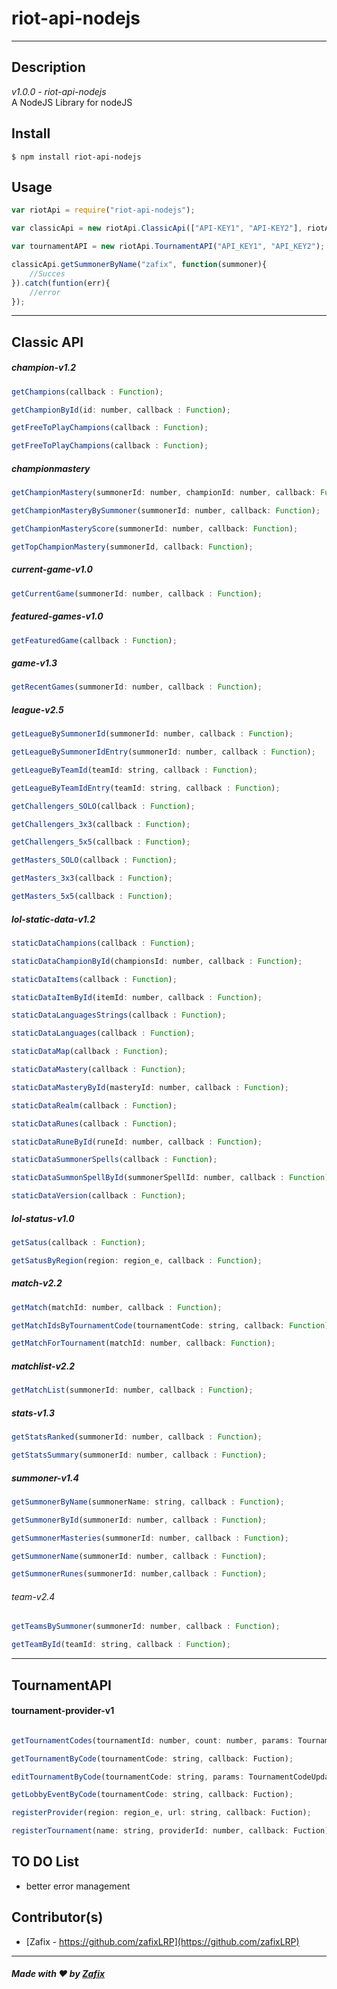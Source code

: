 # **riot-api-nodejs**
<hr>

## Description
*v1.0.0 - riot-api-nodejs*<br>
A NodeJS Library for nodeJS

## Install

    $ npm install riot-api-nodejs

## Usage
```javascript
var riotApi = require("riot-api-nodejs");

var classicApi = new riotApi.ClassicApi(["API-KEY1", "API-KEY2"], riotApi.region_e.EUW);

var tournamentAPI = new riotApi.TournamentAPI("API_KEY1", "API_KEY2");

classicApi.getSummonerByName("zafix", function(summoner){
    //Succes
}).catch(funtion(err){
    //error
});
```
<hr>

## Classic API

##### champion-v1.2
```javascript
getChampions(callback : Function);

getChampionById(id: number, callback : Function);

getFreeToPlayChampions(callback : Function);

getFreeToPlayChampions(callback : Function);
```
##### championmastery
```javascript
getChampionMastery(summonerId: number, championId: number, callback: Function);

getChampionMasteryBySummoner(summonerId: number, callback: Function);

getChampionMasteryScore(summonerId: number, callback: Function);

getTopChampionMastery(summonerId, callback: Function);
```
##### current-game-v1.0
```javascript
getCurrentGame(summonerId: number, callback : Function);
```
##### featured-games-v1.0
```javascript
getFeaturedGame(callback : Function);
```
##### game-v1.3
```javascript
getRecentGames(summonerId: number, callback : Function);
```
##### league-v2.5
```javascript
getLeagueBySummonerId(summonerId: number, callback : Function);

getLeagueBySummonerIdEntry(summonerId: number, callback : Function);

getLeagueByTeamId(teamId: string, callback : Function);

getLeagueByTeamIdEntry(teamId: string, callback : Function);

getChallengers_SOLO(callback : Function);

getChallengers_3x3(callback : Function);

getChallengers_5x5(callback : Function);

getMasters_SOLO(callback : Function);

getMasters_3x3(callback : Function);

getMasters_5x5(callback : Function);
```
##### lol-static-data-v1.2
```javascript
staticDataChampions(callback : Function);

staticDataChampionById(championsId: number, callback : Function);

staticDataItems(callback : Function);

staticDataItemById(itemId: number, callback : Function);

staticDataLanguagesStrings(callback : Function);

staticDataLanguages(callback : Function);

staticDataMap(callback : Function);

staticDataMastery(callback : Function);

staticDataMasteryById(masteryId: number, callback : Function);

staticDataRealm(callback : Function);

staticDataRunes(callback : Function);

staticDataRuneById(runeId: number, callback : Function);

staticDataSummonerSpells(callback : Function);

staticDataSummonSpellById(summonerSpellId: number, callback : Function);

staticDataVersion(callback : Function);
```
##### lol-status-v1.0
```javascript
getSatus(callback : Function);

getSatusByRegion(region: region_e, callback : Function);
```
##### match-v2.2
```javascript
getMatch(matchId: number, callback : Function);

getMatchIdsByTournamentCode(tournamentCode: string, callback: Function);

getMatchForTournament(matchId: number, callback: Function);
```
##### matchlist-v2.2
```javascript
getMatchList(summonerId: number, callback : Function);
```
##### stats-v1.3
```javascript
getStatsRanked(summonerId: number, callback : Function);

getStatsSummary(summonerId: number, callback : Function);
```
##### summoner-v1.4
```javascript
getSummonerByName(summonerName: string, callback : Function);

getSummonerById(summonerId: number, callback : Function);

getSummonerMasteries(summonerId: number, callback : Function);

getSummonerName(summonerId: number, callback : Function);

getSummonerRunes(summonerId: number,callback : Function);
```
###### team-v2.4
```javascript
getTeamsBySummoner(summonerId: number, callback : Function);

getTeamById(teamId: string, callback : Function);
```
<hr>

## TournamentAPI

#### tournament-provider-v1

```javascript

getTournamentCodes(tournamentId: number, count: number, params: TournamentCodeParameters, callback: Fuction);

getTournamentByCode(tournamentCode: string, callback: Fuction);

editTournamentByCode(tournamentCode: string, params: TournamentCodeUpdateParameters, callback: Fuction);

getLobbyEventByCode(tournamentCode: string, callback: Fuction);

registerProvider(region: region_e, url: string, callback: Fuction);

registerTournament(name: string, providerId: number, callback: Fuction);

```

## TO DO List

* better error management

## Contributor(s)
- [Zafix - https://github.com/zafixLRP](https://github.com/zafixLRP)

<hr>

##### Made with ♥ by [Zafix](https://github.com/zafixLRP)
